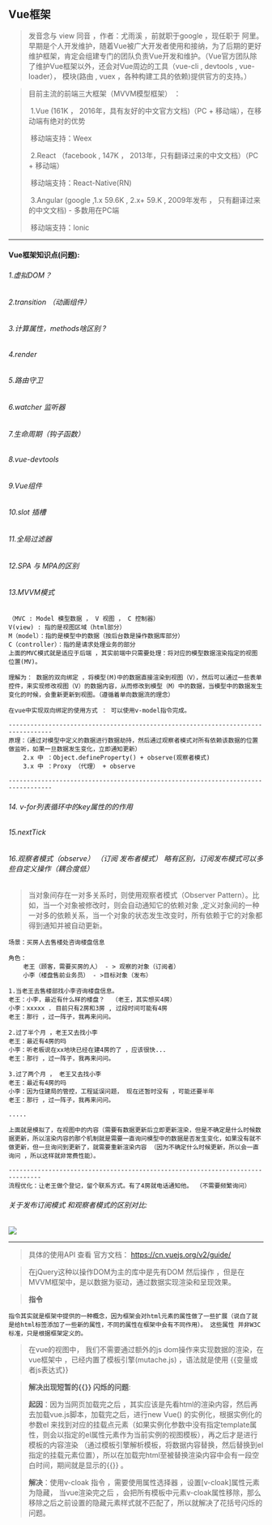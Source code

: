## Vue框架

> 发音念与 view 同音 ，作者：尤雨溪 ，前就职于google  ，现任职于 阿里。早期是个人开发维护，随着Vue被广大开发者使用和接纳，为了后期的更好维护框架，肯定会组建专门的团队负责Vue开发和维护。（Vue官方团队除了维护Vue框架以外，还会对Vue周边的工具（vue-cli , devtools , vue-loader）， 模块(路由 , vuex ，各种构建工具的依赖)提供官方的支持。）

>目前主流的前端三大框架（MVVM模型框架） ：
>
>​	1.Vue  (161K ， 2016年，具有友好的中文官方文档)（PC + 移动端），在移动端有绝对的优势
>
>​		移动端支持：Weex
>
>​	2.React （facebook , 147K ， 2013年，只有翻译过来的中文文档）（PC + 移动端）
>
>​		移动端支持：React-Native(RN)
>
>​	3.Angular (google ,1.x  59.6K , 2.x+  59.K , 2009年发布 ， 只有翻译过来的中文文档) - 多数用在PC端
>
>​		移动端支持：Ionic

---

#### Vue框架知识点(问题):

###### 1.虚拟DOM？

###### 2.transition （动画组件）

###### 3.计算属性，methods啥区别 ?

###### 4.render 

###### 5.路由守卫 

###### 6.watcher 监听器

###### 7.生命周期（钩子函数）

###### 8.vue-devtools 

###### 9.Vue组件

###### 10.slot 插槽

###### 11.全局过滤器

###### 12.SPA 与 MPA的区别

###### 13.MVVM模式
~~~
（MVC : Model 模型数据 ， V 视图 ， C 控制器）
V(view) : 指的是视图区域（html部分） 
M（model）：指的是模型中的数据（按后台数是操作数据库部分）
C（controller）：指的是请求处理业务的部分
上面的MVC模式就是适应于后端 ，其实前端中只需要处理：将对应的模型数据渲染指定的视图位置(MV)。

~~~
~~~
理解为： 数据的双向绑定 ，将模型(M)中的数据直接渲染到视图（V），然后可以通过一些表单控件，来实现修改视图（V）的数据内容，从而修改到模型（M）中的数据，当模型中的数据发生变化的时候，会重新更新到视图。（遵循着单向数据流的理念）

在vue中实现双向绑定的使用方式 ： 可以使用v-model指令完成。

----------------------------------------------------------------------------------
原理：（通过对模型中定义的数据进行数据劫持，然后通过观察者模式对所有依赖该数据的位置做监听，如果一旦数据发生变化，立即通知更新）
	2.x 中 ：Object.defineProperty() + observe(观察者模式)
	3.x 中 ：Proxy （代理） + observe

----------------------------------------------------------------------------------
~~~

###### 14. v-for列表循环中的key属性的的作用

###### 15.nextTick

###### 16.观察者模式（observe） （订阅 发布者模式） 略有区别，订阅发布模式可以多些自定义操作（耦合度低）

>当对象间存在一对多关系时，则使用观察者模式（Observer Pattern）。比如，当一个对象被修改时，则会自动通知它的依赖对象 ,定义对象间的一种一对多的依赖关系，当一个对象的状态发生改变时，所有依赖于它的对象都得到通知并被自动更新。 

~~~
场景：买房人去售楼处咨询楼盘信息

角色：
	老王（顾客，需要买房的人） - > 观察的对象（订阅者）
	小李（楼盘售前业务员） - >目标对象（发布）

1.当老王去售楼部找小李咨询楼盘信息。
老王：小李，最近有什么样的楼盘？  （老王，其实想买4房）	
小李：xxxxx . 目前只有2房和3房 , 过段时间可能有4房
老王：那行 ，过一阵子，我再来问问。

2.过了半个月 ，老王又去找小李
老王：最近有4房的吗
小李：听老板说在xx地块已经在建4房的了 ，应该很快...
老王：那行 ，过一阵子，我再来问问。

3.过了两个月 ， 老王又去找小李
老王：最近有4房的吗
小李：因为住建局的管控，工程延误问题， 现在还暂时没有 ，可能还要半年
老王：那行 ，过一阵子，我再来问问。

.....

上面就是模拟了，在视图中的内容（需要有数据更新后立即更新渲染，但是不确定是什么时候数据更新，所以渲染内容的那个机制就是需要一直询问模型中的数据是否发生变化，如果没有就不做更新，但一旦询问到更新了，就需要重新渲染内容 （因为不确定什么时候更新，所以会一直询问 ，所以这样就非常费性能）。

-------------------------------------------------------------------------------
流程优化：让老王做个登记，留个联系方式。有了4房就电话通知他。 （不需要频繁询问）

~~~

###### 关于发布订阅模式 和观察者模式的区别对比:

![](I:\QQ直播视频录制\WT18\Vue\md-imgs\观察者模式与订阅发布模式的区别.webp)

 





---

> 具体的使用API 查看 官方文档： <https://cn.vuejs.org/v2/guide/> 

> 在jQuery这种以操作DOM为主的库中是先有DOM 然后操作 ，但是在MVVM框架中，是以数据为驱动，通过数据实现渲染和呈现效果。

> **指令**

~~~
指令其实就是框架中提供的一种概念，因为框架会对html元素的属性做了一些扩展（说白了就是给html标签添加了一些新的属性，不同的属性在框架中会有不同作用）。 这些属性 并非W3C标准，只是根据框架定义的。
~~~



> 在vue的视图中， 我们不需要通过额外的js dom操作来实现数据的渲染，在vue框架中 ，已经内置了模板引擎(mutache.js) ，语法就是使用 {{变量或者js表达式}}

> **解决出现短暂的{{}} 闪烁的问题**:
>
> **起因**：因为当网页加载完之后 ，其实应该是先看html的渲染内容，然后再去加载vue.js脚本，加载完之后，进行new Vue() 的实例化，根据实例化的参数el 来找到对应的挂载点元素（如果实例化参数中没有指定template属性，则会以指定的el属性元素作为当前实例的视图模板），再之后才是进行模板的内容渲染 （通过模板引擎解析模板，将数据内容替换，然后替换到el指定的挂载元素位置），所以在加载完html至被替换渲染内容中会有一段空白时间，期间就是显示的{{}} 。
>
> **解决**：使用v-cloak 指令 ，需要使用属性选择器 ，设置[v-cloak]属性元素 为隐藏， 当vue渲染完之后 ，会把所有模板中元素v-cloak属性移除，那么移除之后之前设置的隐藏元素样式就不匹配了，所以就解决了花括号闪烁的问题。

